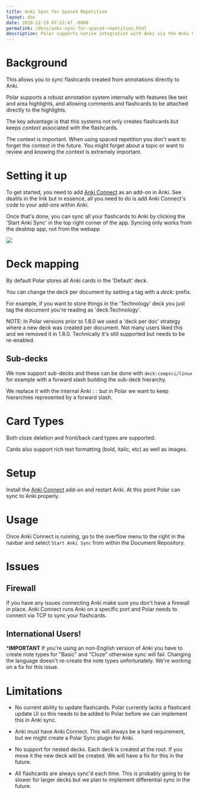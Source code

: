 ```yaml
---
title: Anki Sync for Spaced Repetition
layout: doc
date: 2018-12-19 07:22:47 -0800
permalink: /docs/anki-sync-for-spaced-repetition.html
description: Polar supports native integration with Anki via the Anki Connect add-on. 
---
```


# Background


This allows you to sync flashcards created from annotations directly to Anki.

Polar supports a robust annotation system internally with features like text and
area highlights, and allowing comments and flashcards to be attached directly to
the highlights.

The key advantage is that this systems not only creates flashcards but keeps *context* associated with the 
flashcards.

The context is important.  When using spaced repetition you don't want to forget 
the context in the future.  You might forget about a topic or want to review
and knowing the context is extremely important.   

# Setting it up

To get started, you need to add <a href="https://ankiweb.net/shared/info/2055492159">Anki Connect</a> as an add-on in Anki. See deatils in the link but in essence, all you need to do is add Anki Connect's code to your add-ons within Anki.

Once that's done, you can sync all your flashcards to Anki by clicking the 'Start Anki Sync' in the top right corner of the app. Syncing only works from the desktop app, not from the webapp

<img class="img-fluid" src="https://i.imgur.com/oXbpoaZ.png">

# Deck mapping

By default Polar stores all Anki cards in the 'Default' deck.

You can change the deck per document by setting a tag with a *deck:* prefix.

For example, if you want to store things in the 'Technology' deck you just 
tag the document you're reading as 'deck:Technology'.

NOTE: In Polar versions prior to 1.8.0 we used a 'deck per doc' strategy where
a new deck was created per document.  Not many users liked this and we removed
it in 1.8.0. Technically it's still supported but needs to be re-enabled. 

## Sub-decks

We now support sub-decks and these can be done with ```deck:compsci/linux``` for 
example with a forward slash building the sub-deck hierarchy.

We replace it with the internal Anki ```::``` but in Polar we want to keep
hierarchies represented by a forward slash.

# Card Types

Both cloze deletion and front/back card types are supported.

Cards also support rich text formatting (bold, italic, etc) as well as images.

# Setup

Install the <a href="https://ankiweb.net/shared/info/2055492159">Anki Connect</a> add-on 
and restart Anki. At this point Polar can sync to Anki properly.

# Usage 

Once Anki Connect is running, go to the overflow menu to the right in the navbar
and select ```Start Anki Sync``` from within the Document Repository.

# Issues

## Firewall

If you have any issues connecting Anki make sure you don't have a firewall in 
place.  Anki Connect runs Anki on a specific port and Polar needs to connect
via TCP to sync your flashcards.

## International Users!

***IMPORTANT** If you're using an non-English version of Anki you have to
create note types for "Basic" and "Cloze" otherwise sync will fail.  Changing
the language doesn't re-create the note types unfortunately.  We're working 
on a fix for this issue. 

# Limitations

- No current ability to update flashcards.  Polar currently lacks a flashcard 
  update UI so this needs to be added to Polar before we can implement this in 
  Anki sync.

- Anki must have Anki Connect. This will always be a hard requirement, but we
  might create a Polar Sync plugin for Anki.

- No support for nested decks.  Each deck is created at the root.  If you move it
  the new deck will be created. We will have a fix for this in the future.

- All flashcards are always sync'd each time. This is probably going to be slower
  for larger decks but we plan to implement differential sync in the future.
